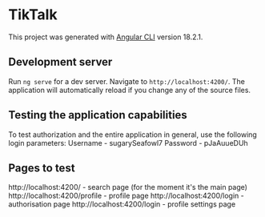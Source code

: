 # TikTalk

This project was generated with [Angular CLI](https://github.com/angular/angular-cli) version 18.2.1.

## Development server

Run `ng serve` for a dev server. Navigate to `http://localhost:4200/`. The application will automatically reload if you change any of the source files.

## Testing the application capabilities
To test authorization and the entire application in general, use the following login parameters:
Username - sugarySeafowl7 
Password - pJaAuueDUh


## Pages to test
http://localhost:4200/ - search page (for the moment it's the main page)
http://localhost:4200/profile - profile page
http://localhost:4200/login - authorisation page
http://localhost:4200/login - profile settings page

